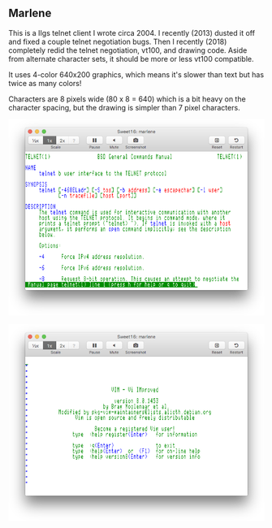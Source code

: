 Marlene
--------

This is a IIgs telnet client I wrote circa 2004.  I recently (2013) dusted it
off and fixed a couple telnet negotiation bugs. Then I recently (2018) completely
redid the telnet negotiation, vt100, and drawing code. Aside from alternate character sets,
it should be more or less vt100 compatible.

It uses 4-color 640x200 graphics, which means it's slower than text but
has twice as many colors!

Characters are 8 pixels wide (80 x 8 = 640) which is a bit heavy on the
character spacing, but the drawing is simpler than 7 pixel characters.


![](https://github.com/ksherlock/marlene/blob/master/screenshots/telnet.png "telnet man page")


![](https://github.com/ksherlock/marlene/blob/master/screenshots/vim.png "VIM")

